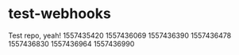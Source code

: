 # test-webhooks

Test repo, yeah!
1557435420
1557436069
1557436390
1557436478
1557436830
1557436964
1557436990
